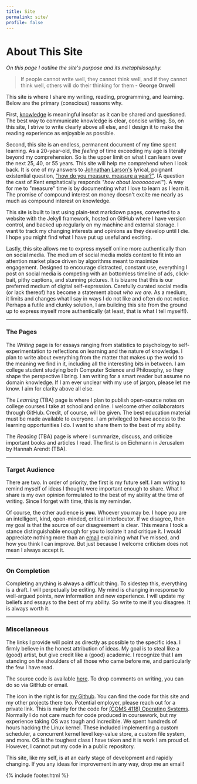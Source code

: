 ```yaml
---
title: Site
permalink: site/
profile: false
---
```

# About This Site
*On this page I outline the site's purpose and its metaphilosophy.*

> If people cannot write well, they cannot think well, and if they cannot think well, others will do their thinking for them - **George Orwell** 

This site is where I share my writing, reading, programming, and learning. Below are the primary (conscious) reasons why. 

First, [knowledge](https://en.wikipedia.org/wiki/Knowledge) is meaningful insofar as it can be shared and questioned. The best way to communicate knowledge is clear, concise writing. So, on this site, I strive to write clearly above all else, and I design it to make the reading experience as enjoyable as possible. 

Second, this site is an endless, permanent document of my time spent learning. As a 20-year-old, the *feeling* of time exceeding my age is literally beyond my comprehension. So is the upper limit on what I can learn over the next 25, 40, or 55 years. This site will help me comprehend when I look back. It is one of my answers to [Johnathan Larson's](https://en.wikipedia.org/wiki/Jonathan_Larson) lyrical, poignant existential question, ["how do you measure, measure a year?"](https://youtu.be/hj7LRuusFqo?t=33). (A question the cast of Rent emphatically responds *"how about looooooove!*"). A way for me to "measure" time is by documenting what I love to learn as I learn it. The promise of compound interest on money doesn't excite me nearly as much as compound interest on knowledge. 

This site is built to last using plain-text markdown pages, converted to a website with the Jekyll framework, hosted on GitHub where I have version control, and backed up regularly on my machine and external storage. I want to track my changing interests and opinions as they develop until I die. I hope you might find what I have put up useful and exciting. 

Lastly, this site allows me to express myself online more authentically than on social media. The medium of social media molds content to fit into an attention market place driven by algorithms meant to maximize engagement. Designed to encourage distracted, constant use, everything I post on social media is competing with an bottomless timeline of ads, click-bait, pithy captions, and stunning pictures. It is bizarre that this is our preferred medium of digital self-expression. Carefully curated social media (or lack thereof) has become a statement about *who we are*. As a medium, it limits and changes what I say in ways I do not like and often do not notice. Perhaps a futile and clunky solution, I am building this site from the ground up to express myself more authentically (at least, that is what I tell myself!).

---
### The Pages
 The *Writing* page is for essays ranging from statistics to psychology to self-experimentation to reflections on learning and the nature of knowledge. I plan to write about everything from the matter that makes up the world to the meaning we find in it, including all the interesting bits in between. I am college student studying both Computer Science and Philosophy, so they shape the perspective I bring.  I am writing for a smart reader but assume no domain knowledge. If I am ever unclear with my use of jargon, please let me know. I aim for clarity above all else. 

 The *Learning* (TBA) page is where I plan to publish open-source notes on college courses I take at school and online. I welcome other collaborators through GitHub. Credit, of course, will be given. The best education material must be made available to everyone. I am privileged to have access to the learning opportunities I do. I want to share them to the best of my ability. 

 The *Reading* (TBA) page is where I summarize, discuss, and criticize important books and articles I read. The first is on Eichmann in Jerusalem by Hannah Arendt (TBA).  

---
### Target Audience 
There are two. In order of priority, the first is my future self. I am writing to remind myself of ideas I thought were important enough to share. What I share is my own opinion formulated to the best of my ability at the time of writing. Since I forget with time, this is my reminder. 

Of course, the other audience is **you**. Whoever you may be. I hope you are an intelligent, kind, open-minded, critical interlocutor.  If we disagree, then my goal is that the source of our disagreement is clear. This means I took a stance distinguishable enough for you to isolate it and critique it. I would appreciate nothing more than an [email](mailto:arman.jindal@columbia.edu) explaining what I've missed, and how you think I can improve. But just because I welcome criticism does not mean I always accept it. 

---
### On Completion 
Completing anything is always a difficult thing. To sidestep this, everything is a draft. I will perpetually be editing. My mind is changing in response to well-argued points, new information and new experience. I will update my beliefs and essays to the best of my ability.  So write to me if you disagree. It is always worth it. 

---
### Miscellaneous 
The links I provide will point as directly as possible to the specific idea. I firmly believe in the honest attribution of ideas. My goal is to steal like a (good) artist, but give credit like a (good) academic. I recognize that I am standing on the shoulders of all those who came before me, and particularly the few I have read. 

The source code is available [here](https://github.com/armanjindal/armanjindal.github.io). To drop comments on writing, you can do so via GitHub or email. 


The icon in the right is for [my Github](https://github.com/armanjindal/armanjindal.github.io).  You can find the code for this site and my other projects there too. Potential employer, please reach out for a private link. This is mainly for the code for [(COMS 4118) Operating Systems](http://www.cs.columbia.edu/~jae/4118/). Normally I do not care much for code produced in coursework, but my experience taking OS was tough and incredible. We spent hundreds of hours hacking the Linux kernel. These included implementing a custom scheduler, a concurrent kernel level key-value store, a custom file system, and more. OS is the toughest class I have taken and it is work I am proud of. However, I cannot put my code in a public repository.  

This site, like my self, is at an early stage of development and rapidly changing.  If you any ideas for improvement in any way, drop me an email! 

{% include footer.html %}
